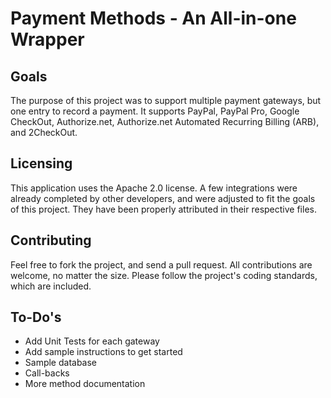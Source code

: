Payment Methods - An All-in-one Wrapper
==============================================

Goals
--------

The purpose of this project was to support multiple payment gateways, but one entry to record a payment. It supports PayPal, PayPal Pro, Google CheckOut, Authorize.net, Authorize.net Automated Recurring Billing (ARB), and 2CheckOut.


Licensing
------------

This application uses the Apache 2.0 license. A few integrations were already completed by other developers, and were adjusted to fit the goals of this project. They have been properly attributed in their respective files.

Contributing
------------

Feel free to fork the project, and send a pull request. All contributions are welcome, no matter the size. Please follow the project's coding standards, which are included.

To-Do's
------------
* Add Unit Tests for each gateway
* Add sample instructions to get started
* Sample database
* Call-backs
* More method documentation
